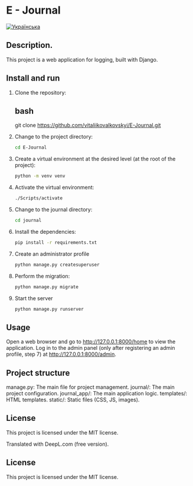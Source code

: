 # E - Journal

[![Українська](https://img.shields.io/badge/Мова-Українська-blue)](README.md)

## Description.

This project is a web application for logging, built with Django.


## Install and run


1. Clone the repository:
   ## bash
   git clone https://github.com/vitaliikovalkovskyi/E-Journal.git

2. Change to the project directory:
   ```bash
   cd E-Journal

3. Create a virtual environment at the desired level (at the root of the project):
   ```bash
   python -m venv venv

4. Activate the virtual environment:
   ```bash
   ./Scripts/activate

5. Change to the journal directory:
   ```bash
   cd journal

6. Install the dependencies:
   ```bash
   pip install -r requirements.txt
   
7. Create an administrator profile
   ```bash
   python manage.py createsuperuser
   
8. Perform the migration:
   ```bash
   python manage.py migrate

9. Start the server
   ```bash
   python manage.py runserver

## Usage
Open a web browser and go to http://127.0.0.1:8000/home to view the application.
Log in to the admin panel (only after registering an admin profile, step 7) at http://127.0.0.1:8000/admin.
## Project structure
manage.py: The main file for project management.
journal/: The main project configuration.
journal_app/: The main application logic.
templates/: HTML templates.
static/: Static files (CSS, JS, images).
## License
This project is licensed under the MIT license.

Translated with DeepL.com (free version).
## License
This project is licensed under the MIT license.

